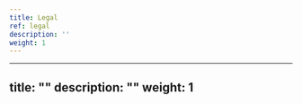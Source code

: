```yaml
---
title: Legal
ref: legal
description: ''
weight: 1
---
```

---
title: ""
description: ""
weight: 1
---